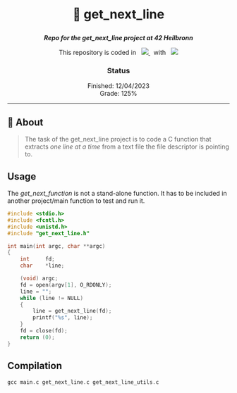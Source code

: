 <h1 align="center">
    <p>
        📓 get_next_line
    </p>
</h1>

<p align="center">
    <b><i>Repo for the get_next_line project at 42 Heilbronn</i></b>
</p>

<p align="center">
    This repository is coded in&nbsp&nbsp
    <a href="https://skillicons.dev">
        <img src="https://skillicons.dev/icons?i=c" />
    </a>
     &nbsp&nbspwith&nbsp&nbsp
    <a href="https://skillicons.dev">
        <img src="https://skillicons.dev/icons?i=neovim" />
    </a>
</p>

<h3 align="center">
    Status
</h3>

<p align="center">
    Finished: 12/04/2023<br>
    Grade: 125%
</p>

---

## 💾 About
> The task of the get_next_line project is to code a C function that extracts _one line at a time_ from a text file the file descriptor is pointing to.

## Usage
The _get_next_function_ is not a stand-alone function. It has to be 
included in another project/main function to test and run it.

```c
#include <stdio.h>
#include <fcntl.h>
#include <unistd.h>
#include "get_next_line.h"

int main(int argc, char **argc)
{
    int     fd;
    char    *line;

    (void) argc;
    fd = open(argv[1], O_RDONLY);
    line = "";
    while (line != NULL)
    {
        line = get_next_line(fd);
        printf("%s", line);
    }
    fd = close(fd);
    return (0);
}
```

## Compilation
```c
gcc main.c get_next_line.c get_next_line_utils.c
```
